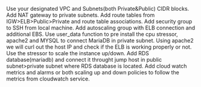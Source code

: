 Use your designated VPC and Subnets(both Private&Public) CIDR blocks.
Add NAT gateway to private subnets. 
Add route tables from IGW>ELB>Public>Private and route table associations.
Add security group to SSH from local machine.
Add autoscaling group with ELB connection and additional EBS. Use user_data function to pre install the cpu stressor, apache2 and MYSQL to connect MariaDB in private subnet.
Using apache2 we will curl out the host IP and check if the ELB is working properly or not.
Use the stressor to scale the instance up/down.
Add RDS database(mariadb) and connect it throught jump host in public subnet>private subnet where RDS database is located.
Add cloud watch metrics and alarms or both scaling up and down policies to follow the metrics from cloudwatch service.



